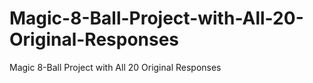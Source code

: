 # Magic-8-Ball-Project-with-All-20-Original-Responses
Magic 8-Ball Project with All 20 Original Responses
